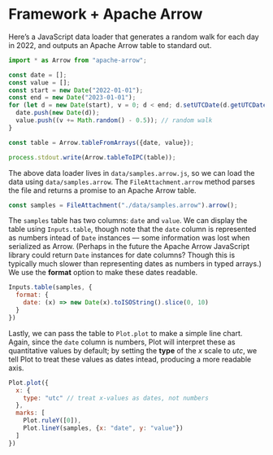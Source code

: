 # Framework + Apache Arrow

Here’s a JavaScript data loader that generates a random walk for each day in 2022, and outputs an Apache Arrow table to standard out.

```js run=false
import * as Arrow from "apache-arrow";

const date = [];
const value = [];
const start = new Date("2022-01-01");
const end = new Date("2023-01-01");
for (let d = new Date(start), v = 0; d < end; d.setUTCDate(d.getUTCDate() + 1)) {
  date.push(new Date(d));
  value.push((v += Math.random() - 0.5)); // random walk
}

const table = Arrow.tableFromArrays({date, value});

process.stdout.write(Arrow.tableToIPC(table));
```

The above data loader lives in `data/samples.arrow.js`, so we can load the data using `data/samples.arrow`. The `FileAttachment.arrow` method parses the file and returns a promise to an Apache Arrow table.

```js echo
const samples = FileAttachment("./data/samples.arrow").arrow();
```

The `samples` table has two columns: `date` and `value`. We can display the table using `Inputs.table`, though note that the `date` column is represented as numbers intead of `Date` instances — some information was lost when serialized as Arrow. (Perhaps in the future the Apache Arrow JavaScript library could return `Date` instances for date columns? Though this is typically much slower than representing dates as numbers in typed arrays.) We use the **format** option to make these dates readable.

```js echo
Inputs.table(samples, {
  format: {
    date: (x) => new Date(x).toISOString().slice(0, 10)
  }
})
```

Lastly, we can pass the table to `Plot.plot` to make a simple line chart. Again, since the `date` column is numbers, Plot will interpret these as quantitative values by default; by setting the **type** of the *x* scale to *utc*, we tell Plot to treat these values as dates intead, producing a more readable axis.

```js echo
Plot.plot({
  x: {
    type: "utc" // treat x-values as dates, not numbers
  },
  marks: [
    Plot.ruleY([0]),
    Plot.lineY(samples, {x: "date", y: "value"})
  ]
})
```

